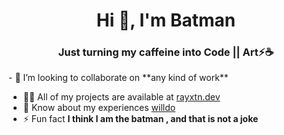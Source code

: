 <h1 align="center">Hi 👋, I'm Batman</h1>
<h3 align="center">Just turning my caffeine into Code || Art⚡☕</h3>
- 👯 I’m looking to collaborate on **any kind of work**

- 👨‍💻 All of my projects are available at [rayxtn.dev](rayxtn.dev)
- 📄 Know about my experiences [willdo](willdo)
- ⚡ Fun fact **I think I am the batman , and that is not a joke**
